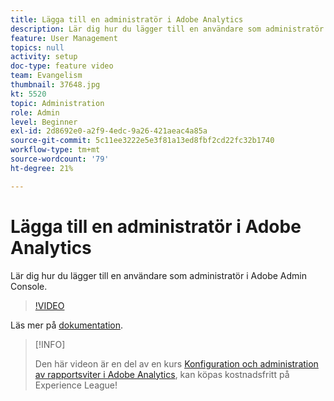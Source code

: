 ```yaml
---
title: Lägga till en administratör i Adobe Analytics
description: Lär dig hur du lägger till en användare som administratör i Adobe Admin Console.
feature: User Management
topics: null
activity: setup
doc-type: feature video
team: Evangelism
thumbnail: 37648.jpg
kt: 5520
topic: Administration
role: Admin
level: Beginner
exl-id: 2d8692e0-a2f9-4edc-9a26-421aeac4a85a
source-git-commit: 5c11ee3222e5e3f81a13ed8fbf2cd22fc32b1740
workflow-type: tm+mt
source-wordcount: '79'
ht-degree: 21%

---
```


# Lägga till en administratör i Adobe Analytics

Lär dig hur du lägger till en användare som administratör i Adobe Admin Console.

>[!VIDEO](https://video.tv.adobe.com/v/37648/?quality=12&learn=on)

Läs mer på [dokumentation](https://helpx.adobe.com/se/enterprise/using/admin-console.html).

>[!INFO]
>
> Den här videon är en del av en kurs [Konfiguration och administration av rapportsviter i Adobe Analytics](https://experienceleague.adobe.com/?recommended=Analytics-A-1-2021.1.administration), kan köpas kostnadsfritt på Experience League!